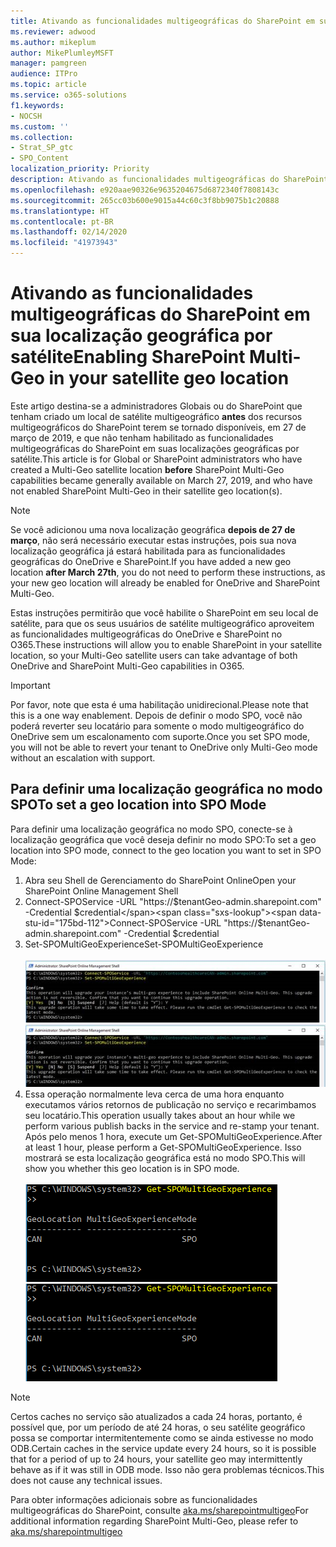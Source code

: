 ```yaml
---
title: Ativando as funcionalidades multigeográficas do SharePoint em sua localização geográfica por satélite
ms.reviewer: adwood
ms.author: mikeplum
author: MikePlumleyMSFT
manager: pamgreen
audience: ITPro
ms.topic: article
ms.service: o365-solutions
f1.keywords:
- NOCSH
ms.custom: ''
ms.collection:
- Strat_SP_gtc
- SPO_Content
localization_priority: Priority
description: Ativando as funcionalidades multigeográficas do SharePoint na sua localização geográfica por satélite.
ms.openlocfilehash: e920aae90326e9635204675d6872340f7808143c
ms.sourcegitcommit: 265cc03b600e9015a44c60c3f8bb9075b1c20888
ms.translationtype: HT
ms.contentlocale: pt-BR
ms.lasthandoff: 02/14/2020
ms.locfileid: "41973943"
---
```

# <a name="enabling-sharepoint-multi-geo-in-your-satellite-geo-location"></a><span data-ttu-id="175bd-103">Ativando as funcionalidades multigeográficas do SharePoint em sua localização geográfica por satélite</span><span class="sxs-lookup"><span data-stu-id="175bd-103">Enabling SharePoint Multi-Geo in your satellite geo location</span></span>

<span data-ttu-id="175bd-104">Este artigo destina-se a administradores Globais ou do SharePoint que tenham criado um local de satélite multigeográfico **antes** dos recursos multigeográficos do SharePoint terem se tornado disponíveis, em 27 de março de 2019, e que não tenham habilitado as funcionalidades multigeográficas do SharePoint em suas localizações geográficas por satélite.</span><span class="sxs-lookup"><span data-stu-id="175bd-104">This article is for Global or SharePoint administrators who have created a Multi-Geo satellite location **before** SharePoint Multi-Geo capabilities became generally available on March 27, 2019, and who have not enabled SharePoint Multi-Geo in their satellite geo location(s).</span></span> 

>[!Note]
><span data-ttu-id="175bd-105">Se você adicionou uma nova localização geográfica **depois de 27 de março**, não será necessário executar estas instruções, pois sua nova localização geográfica já estará habilitada para as funcionalidades geográficas do OneDrive e SharePoint.</span><span class="sxs-lookup"><span data-stu-id="175bd-105">If you have added a new geo location **after March 27th**, you do not need to perform these instructions, as your new geo location will already be enabled for OneDrive and SharePoint Multi-Geo.</span></span>

<span data-ttu-id="175bd-106">Estas instruções permitirão que você habilite o SharePoint em seu local de satélite, para que os seus usuários de satélite multigeográfico aproveitem as funcionalidades multigeográficas do OneDrive e SharePoint no O365.</span><span class="sxs-lookup"><span data-stu-id="175bd-106">These instructions will allow you to enable SharePoint in your satellite location, so your Multi-Geo satellite users can take advantage of both OneDrive and SharePoint Multi-Geo capabilities in O365.</span></span> 

>[!IMPORTANT]
><span data-ttu-id="175bd-107">Por favor, note que esta é uma habilitação unidirecional.</span><span class="sxs-lookup"><span data-stu-id="175bd-107">Please note that this is a one way enablement.</span></span> <span data-ttu-id="175bd-108">Depois de definir o modo SPO, você não poderá reverter seu locatário para somente o modo multigeográfico do OneDrive sem um escalonamento com suporte.</span><span class="sxs-lookup"><span data-stu-id="175bd-108">Once you set SPO mode, you will not be able to revert your tenant to OneDrive only Multi-Geo mode without an escalation with support.</span></span> 

## <a name="to-set-a-geo-location-into-spo-mode"></a><span data-ttu-id="175bd-109">Para definir uma localização geográfica no modo SPO</span><span class="sxs-lookup"><span data-stu-id="175bd-109">To set a geo location into SPO Mode</span></span>

<span data-ttu-id="175bd-110">Para definir uma localização geográfica no modo SPO, conecte-se à localização geográfica que você deseja definir no modo SPO:</span><span class="sxs-lookup"><span data-stu-id="175bd-110">To set a geo location into SPO mode, connect to the geo location you want to set in SPO Mode:</span></span>

1.  <span data-ttu-id="175bd-111">Abra seu Shell de Gerenciamento do SharePoint Online</span><span class="sxs-lookup"><span data-stu-id="175bd-111">Open your SharePoint Online Management Shell</span></span> 
2.  <span data-ttu-id="175bd-112">Connect-SPOService -URL "https://$tenantGeo-admin.sharepoint.com" -Credential $credential</span><span class="sxs-lookup"><span data-stu-id="175bd-112">Connect-SPOService -URL "https://$tenantGeo-admin.sharepoint.com" -Credential $credential</span></span>
3.  <span data-ttu-id="175bd-113">Set-SPOMultiGeoExperience</span><span class="sxs-lookup"><span data-stu-id="175bd-113">Set-SPOMultiGeoExperience</span></span></br></br>
<span data-ttu-id="175bd-114">![Set-SPOMultiGeoExperience](media/Set-SPO-MultiGeo.jpg)</span><span class="sxs-lookup"><span data-stu-id="175bd-114">![Set-SPOMultiGeoExperience](media/Set-SPO-MultiGeo.jpg)</span></span>
4.  <span data-ttu-id="175bd-115">Essa operação normalmente leva cerca de uma hora enquanto executamos vários retornos de publicação no serviço e recarimbamos seu locatário.</span><span class="sxs-lookup"><span data-stu-id="175bd-115">This operation usually takes about an hour while we perform various publish backs in the service and re-stamp your tenant.</span></span> <span data-ttu-id="175bd-116">Após pelo menos 1 hora, execute um Get-SPOMultiGeoExperience.</span><span class="sxs-lookup"><span data-stu-id="175bd-116">After at least 1 hour, please perform a Get-SPOMultiGeoExperience.</span></span>  <span data-ttu-id="175bd-117">Isso mostrará se esta localização geográfica está no modo SPO.</span><span class="sxs-lookup"><span data-stu-id="175bd-117">This will show you whether this geo location is in SPO mode.</span></span></br></br>
<span data-ttu-id="175bd-118">![Set-SPOMultiGeoExperience](media/Get-SPO-MultiGeo.jpg)</span><span class="sxs-lookup"><span data-stu-id="175bd-118">![Set-SPOMultiGeoExperience](media/Get-SPO-MultiGeo.jpg)</span></span>

 
 
 
>[!Note]
><span data-ttu-id="175bd-119">Certos caches no serviço são atualizados a cada 24 horas, portanto, é possível que, por um período de até 24 horas, o seu satélite geográfico possa se comportar intermitentemente como se ainda estivesse no modo ODB.</span><span class="sxs-lookup"><span data-stu-id="175bd-119">Certain caches in the service update every 24 hours, so it is possible that for a period of up to 24 hours, your satellite geo may intermittently behave as if it was still in ODB mode.</span></span> <span data-ttu-id="175bd-120">Isso não gera problemas técnicos.</span><span class="sxs-lookup"><span data-stu-id="175bd-120">This does not cause any technical issues.</span></span> 
 
<span data-ttu-id="175bd-121">Para obter informações adicionais sobre as funcionalidades multigeográficas do SharePoint, consulte [aka.ms/sharepointmultigeo](https://docs.microsoft.com/office365/enterprise/multi-geo-capabilities-in-onedrive-and-sharepoint-online-in-office-365)</span><span class="sxs-lookup"><span data-stu-id="175bd-121">For additional information regarding SharePoint Multi-Geo, please refer to [aka.ms/sharepointmultigeo](https://docs.microsoft.com/office365/enterprise/multi-geo-capabilities-in-onedrive-and-sharepoint-online-in-office-365)</span></span>


